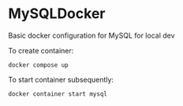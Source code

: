 MySQLDocker
===

Basic docker configuration for MySQL for local dev

To create container:
```
docker compose up
```

To start container subsequently:
```
docker container start mysql
```
